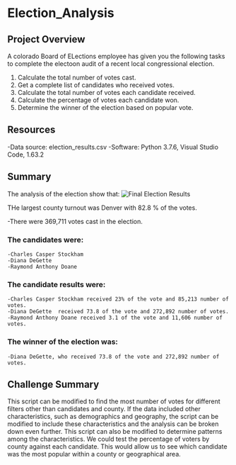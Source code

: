 # Election_Analysis

## Project Overview
A colorado Board of ELections employee has given you the following tasks to complete the electoon audit of a recent local congressional election.

1. Calculate the total number of votes cast. 
2. Get a complete list of candidates who received votes.
3. Calculate the total number of votes each candidate received.
4. Calculate the percentage of votes each candidate won.
5. Determine the winner of the election based on popular vote. 

## Resources
-Data source: election_results.csv
-Software: Python 3.7.6, Visual Studio Code, 1.63.2

## Summary
The analysis of the election show that:
![Final Election Results](https://user-images.githubusercontent.com/96217224/150704113-53f9aa9f-1774-4dd4-be2e-607d84e99cf7.png)

THe largest county turnout was Denver with 82.8 % of the votes. 

-There were 369,711 votes cast in the election.

 ### The candidates were:
    -Charles Casper Stockham
    -Diana DeGette
    -Raymond Anthony Doane
 ### The candidate results were:
    -Charles Casper Stockham received 23% of the vote and 85,213 number of votes.
    -Diana DeGette  received 73.8 of the vote and 272,892 number of votes.
    -Raymond Anthony Doane received 3.1 of the vote and 11,606 number of votes.
 ### The winner of the election was:
    -Diana DeGette, who received 73.8 of the vote and 272,892 number of votes.

## Challenge Summary
This script can be modified to find the most number of votes for different filters other than candidates and county. If the data included other characteristics, such as demographics and geography, the script can be modified to include these characteristics and the analysis can be broken down even further.
This script can also be modified to determine patterns among the characteristics. We could test the percentage of voters by county against each candidate. This would allow us to see which candidate was the most popular within a county or geographical area.
